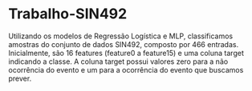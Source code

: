 # Trabalho-SIN492
Utilizando os modelos de Regressão Logística e MLP, classificamos amostras do conjunto de dados SIN492, composto por 466 entradas. Inicialmente, são 16 features (feature0 a feature15) e uma coluna target indicando a classe. A coluna target possui valores zero para a não ocorrência do evento e um para a ocorrência do evento que buscamos prever.
